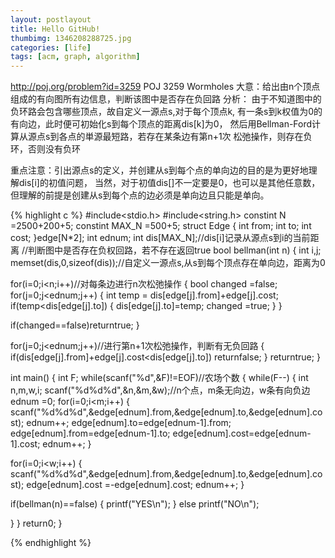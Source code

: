 ```yaml
---
layout: postlayout
title: Hello GitHub!
thumbimg: 1346208288725.jpg
categories: [life]
tags: [acm, graph, algorithm]
---
```


http://poj.org/problem?id=3259
POJ 3259 Wormholes
大意：给出由n个顶点组成的有向图所有边信息，判断该图中是否存在负回路
分析：
  由于不知道图中的负环路会包含哪些顶点，故自定义一源点s,对于每个顶点k,
有一条s到k权值为0的有向边，此时便可初始化s到每个顶点的距离dis[k]为0，
然后用Bellman-Ford计算从源点s到各点的単源最短路，若存在某条边有第n+1次
松弛操作，则存在负环，否则没有负环

重点注意：引出源点s的定义，并创建从s到每个点的单向边的目的是为更好地理解dis[i]的初值问题，
当然，对于初值dis[]不一定要是0，也可以是其他任意数，
但理解的前提是创建从s到每个点的边必须是单向边且只能是单向。

{% highlight c %}
#include<stdio.h>
#include<string.h>
 constint N =2500+200+5;
 constint MAX_N =500+5;
 struct Edge
{
int from;
int to;
int cost;
}edge[N*2];
int ednum;
int dis[MAX_N];//dis[i]记录从源点s到i的当前距离
//判断图中是否存在负权回路，若不存在返回true
bool bellman(int n)
{
int i,j;
    memset(dis,0,sizeof(dis));//自定义一源点s,从s到每个顶点存在单向边，距离为0

for(i=0;i<n;i++)//对每条边进行n次松弛操作
 {
bool changed =false;
for(j=0;j<ednum;j++)
  {
int temp = dis[edge[j].from]+edge[j].cost;
if(temp<dis[edge[j].to])
   {
    dis[edge[j].to]=temp;
    changed =true;
   }
  }

if(changed==false)returntrue;
 }

for(j=0;j<ednum;j++)//进行第n+1次松弛操作，判断有无负回路
 {
if(dis[edge[j].from]+edge[j].cost<dis[edge[j].to])
returnfalse;
 }
returntrue;
}

int main()
{
int F;
while(scanf("%d",&F)!=EOF)//农场个数
 {
while(F--)
   {
int n,m,w,i;
   scanf("%d%d%d",&n,&m,&w);//n个点，m条无向边，w条有向负边
   ednum =0;
for(i=0;i<m;i++)
   {
    scanf("%d%d%d",&edge[ednum].from,&edge[ednum].to,&edge[ednum].cost);
    ednum++;
    edge[ednum].to=edge[ednum-1].from;
    edge[ednum].from=edge[ednum-1].to;
    edge[ednum].cost=edge[ednum-1].cost;
    ednum++;
   }

for(i=0;i<w;i++)
   {
    scanf("%d%d%d",&edge[ednum].from,&edge[ednum].to,&edge[ednum].cost);
    edge[ednum].cost =-edge[ednum].cost;
    ednum++;
   }

if(bellman(n)==false)
   {
    printf("YES\n");
   }
else
    printf("NO\n");
   
   }
 }
return0;
}

{% endhighlight %}


